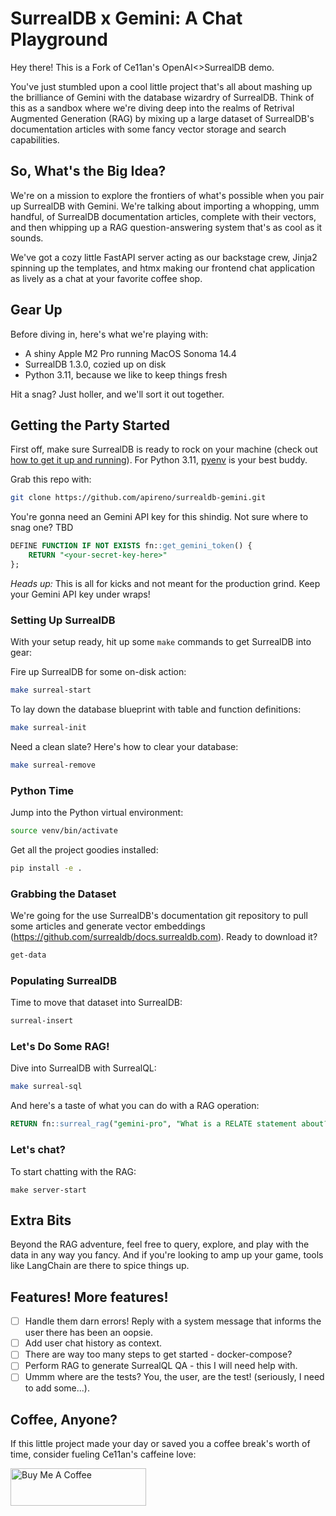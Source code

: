 # SurrealDB x Gemini: A Chat Playground

Hey there! This is a Fork of Ce11an's OpenAI<>SurrealDB demo. 

You've just stumbled upon a cool little project that's all about mashing up the brilliance of Gemini with the database wizardry of SurrealDB. Think of this as a sandbox where we're diving deep into the realms of Retrival Augmented Generation (RAG) by mixing up a large dataset of SurrealDB's documentation articles with some fancy vector storage and search capabilities.


## So, What's the Big Idea?

We're on a mission to explore the frontiers of what's possible when you pair up SurrealDB with Gemini. We're talking about importing a whopping, umm handful, of SurrealDB documentation articles, complete with their vectors, and then whipping up a RAG question-answering system that's as cool as it sounds.

We've got a cozy little FastAPI server acting as our backstage crew, Jinja2 spinning up the templates, and htmx making our frontend chat application as lively as a chat at your favorite coffee shop.

## Gear Up

Before diving in, here's what we're playing with:

- A shiny Apple M2 Pro running MacOS Sonoma 14.4
- SurrealDB 1.3.0, cozied up on disk
- Python 3.11, because we like to keep things fresh

Hit a snag? Just holler, and we'll sort it out together.

## Getting the Party Started

First off, make sure SurrealDB is ready to rock on your machine (check out [how to get it up and running](https://surrealdb.com/install)). For Python 3.11, [pyenv](https://github.com/pyenv/pyenv) is your best buddy.

Grab this repo with:

```bash
git clone https://github.com/apireno/surrealdb-gemini.git
```

You're gonna need an Gemini API key for this shindig. Not sure where to snag one?  TBD

```sql
DEFINE FUNCTION IF NOT EXISTS fn::get_gemini_token() {
    RETURN "<your-secret-key-here>"
};
```

*Heads up:* This is all for kicks and not meant for the production grind. Keep your Gemini API key under wraps!

### Setting Up SurrealDB

With your setup ready, hit up some `make` commands to get SurrealDB into gear:

Fire up SurrealDB for some on-disk action:

```bash
make surreal-start
```

To lay down the database blueprint with table and function definitions:

```bash
make surreal-init
```

Need a clean slate? Here's how to clear your database:

```bash
make surreal-remove
```

### Python Time

Jump into the Python virtual environment:

```bash
source venv/bin/activate
```

Get all the project goodies installed:

```bash
pip install -e .
```

### Grabbing the Dataset

We're going for the use SurrealDB's documentation git repository to pull some articles and generate vector embeddings (https://github.com/surrealdb/docs.surrealdb.com). Ready to download it?

```bash
get-data
```

### Populating SurrealDB

Time to move that dataset into SurrealDB:

```bash
surreal-insert
```

### Let's Do Some RAG!

Dive into SurrealDB with SurrealQL:

```bash
make surreal-sql
```

And here's a taste of what you can do with a RAG operation:

```sql
RETURN fn::surreal_rag("gemini-pro", "What is a RELATE statement about?", 0.4);
```

### Let's chat?

To start chatting with the RAG:

```
make server-start
```

## Extra Bits

Beyond the RAG adventure, feel free to query, explore, and play with the data in any way you fancy. And if you're looking to amp up your game, tools like LangChain are there to spice things up.

## Features! More features!

- [ ] Handle them darn errors! Reply with a system message that informs the user there has been an oopsie.
- [ ] Add user chat history as context.
- [ ] There are way too many steps to get started - docker-compose?
- [ ] Perform RAG to generate SurrealQL QA - this I will need help with.
- [ ] Ummm where are the tests? You, the user, are the test! (seriously, I need to add some...).

## Coffee, Anyone?

If this little project made your day or saved you a coffee break's worth of time, consider fueling Ce11an's caffeine love:

<a href="https://www.buymeacoffee.com/ce11an" target="_blank"><img src="https://cdn.buymeacoffee.com/buttons/v2/default-yellow.png" alt="Buy Me A Coffee" style="height: 60px !important;width: 217px !important;" ></a>

